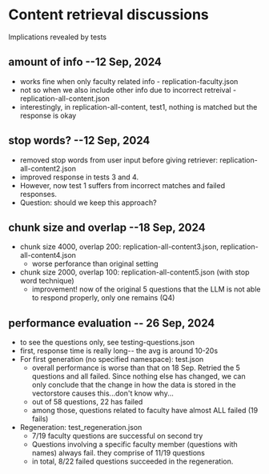# Content retrieval discussions
Implications revealed by tests

## amount of info --12 Sep, 2024
- works fine when only faculty related info - replication-faculty.json
- not so when we also include other info due to incorrect retreival - replication-all-content.json
- interestingly, in replication-all-content, test1, nothing is matched but the response is okay

## stop words?  --12 Sep, 2024
- removed stop words from user input before giving retriever: replication-all-content2.json
- improved response in tests 3 and 4.
- However, now test 1 suffers from incorrect matches and failed responses.
- Question: should we keep this approach?

## chunk size and overlap --18 Sep, 2024
- chunk size 4000, overlap 200: replication-all-content3.json, replication-all-content4.json
    - worse perforance than original setting
- chunk size 2000, overlap 100: replication-all-content5.json (with stop word technique)
    - improvement! now of the original 5 questions that the LLM is not able to respond properly, only one remains (Q4)

## performance evaluation -- 26 Sep, 2024
- to see the questions only, see testing-questions.json
- first, response time is really long-- the avg is around 10-20s 
- For first generation (no specified namespace): test.json
    - overall performance is worse than that on 18 Sep. Retried the 5 questions and all failed. Since nothing else has changed, we can only conclude that the change in how the data is stored in the vectorstore causes this...don't know why...
    - out of 58 questions, 22 has failed
    - among those, questions related to faculty have almost ALL failed (19 fails)
- Regeneration: test_regeneration.json
    - 7/19 faculty questions are successful on second try
    - Questions involving a specific faculty member (questions with names) always fail. they comprise of 11/19 questions
    - in total, 8/22 failed questions succeeded in the regeneration. 
    
